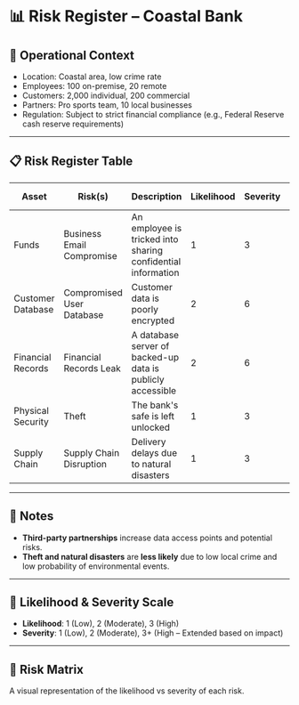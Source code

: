 # 📊 Risk Register – Coastal Bank

## 🧠 Operational Context

- Location: Coastal area, low crime rate
- Employees: 100 on-premise, 20 remote
- Customers: 2,000 individual, 200 commercial
- Partners: Pro sports team, 10 local businesses
- Regulation: Subject to strict financial compliance (e.g., Federal Reserve cash reserve requirements)

---

## 📋 Risk Register Table

| Asset             | Risk(s)                    | Description                                                 | Likelihood | Severity | Priority (LxS) |
|-------------------|----------------------------|-------------------------------------------------------------|------------|----------|----------------|
| Funds             | Business Email Compromise  | An employee is tricked into sharing confidential information| 1          | 3        | 3              |
| Customer Database | Compromised User Database  | Customer data is poorly encrypted                           | 2          | 6        | 12             |
| Financial Records | Financial Records Leak     | A database server of backed-up data is publicly accessible  | 2          | 6        | 12             |
| Physical Security | Theft                      | The bank's safe is left unlocked                            | 1          | 3        | 3              |
| Supply Chain      | Supply Chain Disruption    | Delivery delays due to natural disasters                    | 1          | 3        | 3              |

---

## 🧾 Notes

- **Third-party partnerships** increase data access points and potential risks.
- **Theft and natural disasters** are **less likely** due to low local crime and low probability of environmental events.

---

## 🎯 Likelihood & Severity Scale

- **Likelihood**: 1 (Low), 2 (Moderate), 3 (High)
- **Severity**: 1 (Low), 2 (Moderate), 3+ (High – Extended based on impact)

---

## 🧱 Risk Matrix

A visual representation of the likelihood vs severity of each risk.

